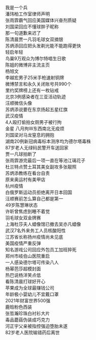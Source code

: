 我是一个兵  
潘玮柏工作室律师声明  
张雨霏霸气回应美国媒体兴奋剂质疑  
刘国梁回应不懂球胖子昵称  
那一句道歉来迟了  
陈清晨贾一凡羽毛球女双摘银  
苏炳添回应把头发剃光能不能跑得更快  
轻启年轻  
鸟巢9万观众为博尔特唱生日歌  
陈姐的微博非主流主页  
杨旭文  
李越宏男子25米手枪速射铜牌  
微博禁言和永久关闭账号共990个  
里约奖牌榜上还有一枚钻戒  
北京3例感染者在三亚活动轨迹  
汪顺微信头像  
苏炳添说要在东京扬起五星红旗  
武汉疫情  
4人殴打偷拍女厕男子被行拘  
金星 八月拘W东西南北无疫烦  
刘国梁对马龙窒息的拥抱  
湖南20例新冠病毒标本测序均为德尔塔毒株  
87岁老人无绿码民警开车送回家  
贾一凡球拍断了  
张雨霏游完最后一项一直在等池江璃花子  
杜兰特点赞土耳其美女副攻多张靓照  
苏炳添教练在看台自责  
原来奥运村有美甲店  
杭州疫情  
白俄罗斯运动员拒绝离开日本回国  
汪顺赛前怎么算自己都是第一  
49岁陈慧琳状态  
许昕曾焦虑到睡不着觉  
羽毛球女双金牌赛  
上海杜莎夫人蜡像馆已撤去吴亦凡蜡像  
武汉7名外来务工人员核酸阳性  
江苏省长称扬州疫情尚未见底  
美国疫情严重反弹  
知名游戏公司回应外包员工加班猝死  
郑州市岐伯山医院重启  
一人感染德尔塔可传染八人  
杨幂芭莎超模封面  
热巴说杨洋笑点低  
看陈清晨打球好开心  
苹果成为全球最赚钱公司  
年龄极小婴幼儿不宜戴口罩  
2021年财富世界500强  
鹿晗粉色西装  
张哲瀚珍珠白衬衫大片  
毒品蘑菇伪装成巧克力  
河正宇父亲被指控强迫堕胎未遂  
82岁老人医院输错药后离世  
